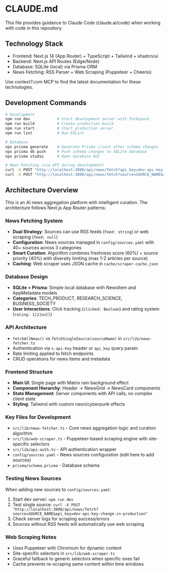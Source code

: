 # CLAUDE.md

This file provides guidance to Claude Code (claude.ai/code) when working with code in this repository.

## Technology Stack

* Frontend: Next.js 14 (App Router) + TypeScript + Tailwind + shadcn/ui
* Backend: Next.js API Routes (Edge/Node)
* Database: SQLite (local) via Prisma ORM
* News Fetching: RSS Parser + Web Scraping (Puppeteer + Cheerio)

Use context7.com MCP to find the latest documentation for these technologies.

## Development Commands

```bash
# Development
npm run dev            # Start development server with Turbopack
npm run build          # Create production build
npm run start          # Start production server
npm run lint           # Run ESLint

# Database
npx prisma generate    # Generate Prisma client after schema changes
npx prisma db push     # Push schema changes to SQLite database
npx prisma studio      # Open database GUI

# News Fetching (via API during development)
curl -X POST "http://localhost:3000/api/news/fetch?api_key=dev-api-key-change-in-production"
curl -X POST "http://localhost:3000/api/news/fetch?source=SOURCE_NAME&api_key=dev-api-key-change-in-production"
```

## Architecture Overview

This is an AI news aggregation platform with intelligent curation. The architecture follows Next.js App Router patterns:

### News Fetching System
- **Dual Strategy**: Sources can use RSS feeds (`feed: string`) or web scraping (`feed: null`)
- **Configuration**: News sources managed in `config/sources.yaml` with 40+ sources across 3 categories
- **Smart Curation**: Algorithm combines freshness score (60%) + source priority (40%) with diversity limiting (max 1-2 articles per source)
- **Caching**: Web scraper uses JSON cache in `cache/scraper-cache.json`

### Database Design
- **SQLite + Prisma**: Simple local database with NewsItem and AppMetadata models
- **Categories**: TECH_PRODUCT, RESEARCH_SCIENCE, BUSINESS_SOCIETY
- **User Interactions**: Click tracking (`clicked: Boolean`) and rating system (`rating: 1|2|null`)

### API Architecture
- `fetchAllNews()` vs `fetchSingleSource(sourceName)` in `src/lib/news-fetcher.ts`
- Authentication via `x-api-key` header or `api_key` query param
- Rate limiting applied to fetch endpoints
- CRUD operations for news items and metadata

### Frontend Structure
- **Main UI**: Single page with Matrix rain background effect
- **Component Hierarchy**: Header → NewsGrid → NewsCard components
- **State Management**: Server components with API calls, no complex client state
- **Styling**: Tailwind with custom neon/cyberpunk effects

### Key Files for Development
- `src/lib/news-fetcher.ts` - Core news aggregation logic and curation algorithm
- `src/lib/web-scraper.ts` - Puppeteer-based scraping engine with site-specific selectors
- `src/lib/api-auth.ts` - API authentication wrapper
- `config/sources.yaml` - News sources configuration (edit here to add sources)
- `prisma/schema.prisma` - Database schema

### Testing News Sources
When adding new sources to `config/sources.yaml`:
1. Start dev server: `npm run dev`
2. Test single source: `curl -X POST "http://localhost:3000/api/news/fetch?source=SOURCE_NAME&api_key=dev-api-key-change-in-production"`
3. Check server logs for scraping success/errors
4. Sources without RSS feeds will automatically use web scraping

### Web Scraping Notes
- Uses Puppeteer with Chromium for dynamic content
- Site-specific selectors in `src/lib/web-scraper.ts`
- Graceful fallback to generic selectors when specific ones fail
- Cache prevents re-scraping same content within time windows